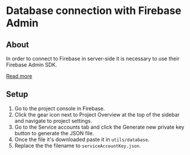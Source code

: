 # Database connection with Firebase Admin

## About
In order to connect to Firebase in server-side it is necessary to use their Firebase Admin SDK.

[Read more](https://firebase.google.com/docs/admin/setup)

## Setup
1. Go to the project console in Firebase.
2. Click the gear icon next to Project Overview at the top of the sidebar and navigate to project settings.
3. Go to the Service accounts tab and click the Generate new private key button to generate the JSON file.
4. Once the file it's downloaded paste it in `utils/database`.
5. Replace the the filename to `serviceAccountKey.json`.
